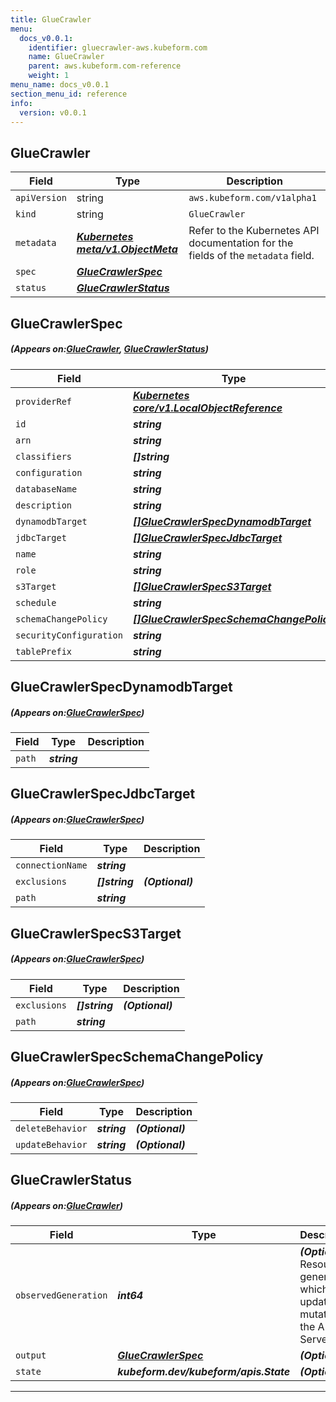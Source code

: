 ```yaml
---
title: GlueCrawler
menu:
  docs_v0.0.1:
    identifier: gluecrawler-aws.kubeform.com
    name: GlueCrawler
    parent: aws.kubeform.com-reference
    weight: 1
menu_name: docs_v0.0.1
section_menu_id: reference
info:
  version: v0.0.1
---
```


## GlueCrawler
| Field | Type | Description |
| ------ | ----- | ----------- |
| `apiVersion` | string | `aws.kubeform.com/v1alpha1` |
|    `kind` | string | `GlueCrawler` |
| `metadata` | ***[Kubernetes meta/v1.ObjectMeta](https://kubernetes.io/docs/reference/generated/kubernetes-api/v1.13/#objectmeta-v1-meta)***|Refer to the Kubernetes API documentation for the fields of the `metadata` field.|
| `spec` | ***[GlueCrawlerSpec](#GlueCrawlerSpec)***||
| `status` | ***[GlueCrawlerStatus](#GlueCrawlerStatus)***||
## GlueCrawlerSpec
##### (Appears on:[GlueCrawler](#GlueCrawler), [GlueCrawlerStatus](#GlueCrawlerStatus))
| Field | Type | Description |
| ------ | ----- | ----------- |
| `providerRef` | ***[Kubernetes core/v1.LocalObjectReference](https://kubernetes.io/docs/reference/generated/kubernetes-api/v1.13/#localobjectreference-v1-core)***||
| `id` | ***string***||
| `arn` | ***string***| ***(Optional)*** |
| `classifiers` | ***[]string***| ***(Optional)*** |
| `configuration` | ***string***| ***(Optional)*** |
| `databaseName` | ***string***||
| `description` | ***string***| ***(Optional)*** |
| `dynamodbTarget` | ***[[]GlueCrawlerSpecDynamodbTarget](#GlueCrawlerSpecDynamodbTarget)***| ***(Optional)*** |
| `jdbcTarget` | ***[[]GlueCrawlerSpecJdbcTarget](#GlueCrawlerSpecJdbcTarget)***| ***(Optional)*** |
| `name` | ***string***||
| `role` | ***string***||
| `s3Target` | ***[[]GlueCrawlerSpecS3Target](#GlueCrawlerSpecS3Target)***| ***(Optional)*** |
| `schedule` | ***string***| ***(Optional)*** |
| `schemaChangePolicy` | ***[[]GlueCrawlerSpecSchemaChangePolicy](#GlueCrawlerSpecSchemaChangePolicy)***| ***(Optional)*** |
| `securityConfiguration` | ***string***| ***(Optional)*** |
| `tablePrefix` | ***string***| ***(Optional)*** |
## GlueCrawlerSpecDynamodbTarget
##### (Appears on:[GlueCrawlerSpec](#GlueCrawlerSpec))
| Field | Type | Description |
| ------ | ----- | ----------- |
| `path` | ***string***||
## GlueCrawlerSpecJdbcTarget
##### (Appears on:[GlueCrawlerSpec](#GlueCrawlerSpec))
| Field | Type | Description |
| ------ | ----- | ----------- |
| `connectionName` | ***string***||
| `exclusions` | ***[]string***| ***(Optional)*** |
| `path` | ***string***||
## GlueCrawlerSpecS3Target
##### (Appears on:[GlueCrawlerSpec](#GlueCrawlerSpec))
| Field | Type | Description |
| ------ | ----- | ----------- |
| `exclusions` | ***[]string***| ***(Optional)*** |
| `path` | ***string***||
## GlueCrawlerSpecSchemaChangePolicy
##### (Appears on:[GlueCrawlerSpec](#GlueCrawlerSpec))
| Field | Type | Description |
| ------ | ----- | ----------- |
| `deleteBehavior` | ***string***| ***(Optional)*** |
| `updateBehavior` | ***string***| ***(Optional)*** |
## GlueCrawlerStatus
##### (Appears on:[GlueCrawler](#GlueCrawler))
| Field | Type | Description |
| ------ | ----- | ----------- |
| `observedGeneration` | ***int64***| ***(Optional)*** Resource generation, which is updated on mutation by the API Server.|
| `output` | ***[GlueCrawlerSpec](#GlueCrawlerSpec)***| ***(Optional)*** |
| `state` | ***kubeform.dev/kubeform/apis.State***| ***(Optional)*** |
---
